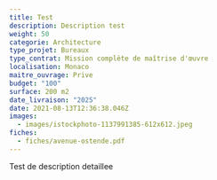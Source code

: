 ```yaml
---
title: Test
description: Description test
weight: 50
categorie: Architecture
type_projet: Bureaux
type_contrat: Mission complète de maîtrise d'œuvre
localisation: Monaco
maitre_ouvrage: Prive
budget: "100"
surface: 200 m2
date_livraison: "2025"
date: 2021-08-13T12:36:38.046Z
images:
  - images/istockphoto-1137991385-612x612.jpeg
fiches:
  - fiches/avenue-ostende.pdf
---
```

Test de description detaillee

